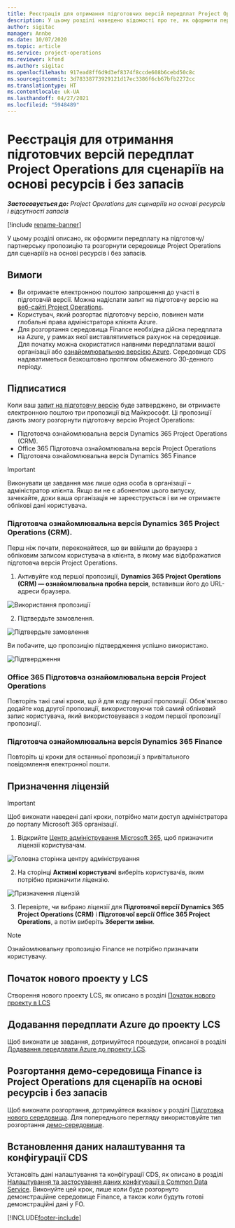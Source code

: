 ```yaml
---
title: Реєстрація для отримання підготовчих версій передплат Project Operations для сценаріїв на основі ресурсів і без запасів
description: У цьому розділі наведено відомості про те, як оформити передплату та здійснити розгортання Project Operations для сценаріїв на основі ресурсів і без запасів.
author: sigitac
manager: Annbe
ms.date: 10/07/2020
ms.topic: article
ms.service: project-operations
ms.reviewer: kfend
ms.author: sigitac
ms.openlocfilehash: 917ead8ff6d9d3ef8374f8ccde608b6cebd50c8c
ms.sourcegitcommit: 3d78338773929121d17ec3386f6cb67bfb2272cc
ms.translationtype: HT
ms.contentlocale: uk-UA
ms.lasthandoff: 04/27/2021
ms.locfileid: "5948489"
---
```

# <a name="sign-up-for-project-operations-preview-subscriptions-for-resource-non-stocked-scenarios"></a>Реєстрація для отримання підготовчих версій передплат Project Operations для сценаріїв на основі ресурсів і без запасів

_**Застосовується до:** Project Operations для сценаріїв на основі ресурсів і відсутності запасів_

[!include [rename-banner](~/includes/cc-data-platform-banner.md)]

У цьому розділі описано, як оформити передплату на підготовчу/партнерську пропозицію та розгорнути середовище Project Operations для сценаріїв на основі ресурсів і без запасів.

## <a name="prerequisites"></a>Вимоги

- Ви отримаєте електронною поштою запрошення до участі в підготовчій версії. Можна надіслати запит на підготовчу версію на [веб-сайті Project Operations](https://dynamics.microsoft.com/en-us/project-operations/overview/).
- Користувач, який розгортає підготовчу версію, повинен мати глобальні права адміністратора клієнта Azure.
- Для розгортання середовища Finance необхідна дійсна передплата на Azure, у рамках якої виставлятиметься рахунок на середовище. Для початку можна скористатися наявними передплатами вашої організації або [ознайомлювальною версією Azure](https://azure.microsoft.com/en-us/free/). Середовище CDS надаватиметься безкоштовно протягом обмеженого 30-денного періоду.

## <a name="subscribe"></a>Підписатися

Коли ваш [запит на підготовчу версію](https://forms.office.com/FormsPro/Pages/ResponsePage.aspx?id=v4j5cvGGr0GRqy180BHbR56j8lZs0FdAvwT75_WNFyxUMkRDV1NYQU5TNjE2VjhKOVBUNVg2R0s1NC4u) буде затверджено, ви отримаєте електронною поштою три пропозиції від Майкрософт. Ці пропозиції дають змогу розгорнути підготовчу версію Project Operations:

- Підготовча ознайомлювальна версія Dynamics 365 Project Operations (CRM).
- Office 365 Підготовча ознайомлювальна версія Project Operations
- Підготовча ознайомлювальна версія Dynamics 365 Finance

> [!IMPORTANT]
> Виконувати це завдання має лише одна особа в організації – адміністратор клієнта. Якщо ви не є абонентом цього випуску, зачекайте, доки ваша організація не зареєструється і ви не отримаєте облікові дані користувача.

### <a name="dynamics-365-project-operations-crm---preview-trial"></a>Підготовча ознайомлювальна версія Dynamics 365 Project Operations (CRM). 

Перш ніж почати, переконайтеся, що ви ввійшли до браузера з обліковим записом користувача в клієнта, в якому має відображатися підготовча версія Project Operations.

1. Активуйте код першої пропозиції, **Dynamics 365 Project Operations (CRM) — ознайомлювальна пробна версія**, вставивши його до URL-адреси браузера.

![Використання пропозиції](./media/16RedeemFirstOfferNew.png)

2. Підтвердьте замовлення.

![Підтвердьте замовлення](./media/17ConfirmOrderNew.png)

Ви побачите, що пропозицію підтвердження успішно використано.

![Підтвердження](./media/18OrderConfirmationNew.png)

### <a name="office-365-project-operations---preview-trial"></a>Office 365 Підготовча ознайомлювальна версія Project Operations

Повторіть такі самі кроки, що й для коду першої пропозиції. Обов'язково додайте код другої пропозиції, використовуючи той самий обліковий запис користувача, який використовувався з кодом першої пропозиції пропозиції.

### <a name="dynamics-365-finance-preview-trial"></a>Підготовча ознайомлювальна версія Dynamics 365 Finance

Повторіть ці кроки для останньої пропозиції з привітального повідомлення електронної пошти.

## <a name="assign-licenses"></a>Призначення ліцензій

> [!IMPORTANT]
> Щоб виконати наведені далі кроки, потрібно мати доступ адміністратора до порталу Microsoft 365 організації.

1. Відкрийте [Центр адміністрування Microsoft 365](https://portal.office.com/), щоб призначити ліцензії користувачам.

![Головна сторінка центру адміністрування](./media/14AdminPortal.png)

2. На сторінці **Активні користувачі** виберіть користувачів, яким потрібно призначити ліцензію.

![Призначення ліцензій](./media/15AssignLicenses.png)

3. Перевірте, чи вибрано ліцензії для **Підготовчої версії Dynamics 365 Project Operations (CRM)** і **Підготовчої версії Office 365 Project Operations**, а потім виберіть **Зберегти зміни**.

> [!NOTE]
> Ознайомлювальну пропозицію Finance не потрібно призначати користувачу.

## <a name="start-a-new-project-in-lcs"></a>Початок нового проекту у LCS

Створення нового проекту LCS, як описано в розділі [Початок нового проекту в LCS](create-lcs-project.md)

## <a name="add-an-azure-subscription-to-an-lcs-project"></a>Додавання передплати Azure до проекту LCS

Щоб виконати це завдання, дотримуйтеся процедури, описаної в розділі [Додавання передплати Azure до проекту LCS](resource-add-azure-subscription-lcs-project.md).

## <a name="deploy-finance-demo-environment-with-project-operations-for-resourcenon-stocked-scenarios"></a>Розгортання демо-середовища Finance із Project Operations для сценаріїв на основі ресурсів і без запасів

Щоб виконати розгортання, дотримуйтеся вказівок у розділі [Підготовка нового середовища](resource-provision-new-environment.md). Для попереднього перегляду використовуйте тип розгортання [демо-середовище](/dynamics365/fin-ops-core/dev-itpro/deployment/deploy-demo-environment). 

## <a name="install-cds-setup-and-configuration-data"></a>Встановлення даних налаштування та конфігурації CDS

Установіть дані налаштування та конфігурації CDS, як описано в розділі [Налаштування та застосування даних конфігурації в Common Data Service](resource-apply-pro-setup-config-data.md).
Виконуйте цей крок, лише коли буде розгорнуто демонстраційне середовище Finance, а також коли будуть готові демонстраційні дані у FO.


[!INCLUDE[footer-include](../includes/footer-banner.md)]